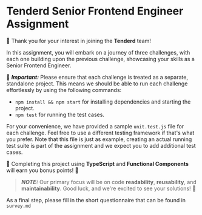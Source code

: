 # Tenderd Senior Frontend Engineer Assignment 

🎉 Thank you for your interest in joining the **Tenderd** team!

In this assignment, you will embark on a journey of three challenges, with each one building upon the previous challenge, showcasing your skills as a Senior Frontend Engineer.

📌 **_Important:_** Please ensure that each challenge is treated as a separate, standalone project. This means we should be able to run each challenge effortlessly by using the following commands:
- `npm install && npm start` for installing dependencies and starting the project.
- `npm test` for running the test cases.

For your convenience, we have provided a sample `unit.test.js` file for each challenge. Feel free to use a different testing framework if that's what you prefer. Note that this file is just as example, creating an actual running test suite is part of the assignment and we expect you to add additional test cases.

🌟 Completing this project using **TypeScript** and **Functional Components** will earn you bonus points! 🌟

> **_NOTE:_** Our primary focus will be on code **readability**, **reusability**, and **maintainability**. Good luck, and we're excited to see your solutions! 🚀

As a final step, please fill in the short questionnaire that can be found in `survey.md`
